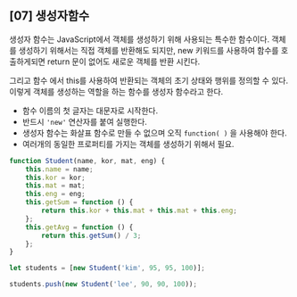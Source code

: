 ## [07] 생성자함수

생성자 함수는 JavaScript에서 객체를 생성하기 위해 사용되는 특수한 함수이다. 객체를 생성하기 위해서는 직접 객체를 반환해도 되지만, new 키워드를 사용하여 함수를 호출하게되면 return 문이 없어도 새로운 객체를 반환 시킨다.

그리고 함수 에서 this를 사용하여 반환되는 객체의 초기 상태와 행위를 정의할 수 있다. 이렇게 객체를 생성하는 역할을 하는 함수를 생성자 함수라고 한다.

- 함수 이름의 첫 글자는 대문자로 시작한다.
- 반드시 `'new'` 연산자를 붙여 실행한다.
- 생성자 함수는 화살표 함수로  만들 수 없으며 오직 `function( )` 을 사용해야 한다.
- 여러개의 동일한 프로퍼티를 가지는 객체를 생성하기 위해서 필요. 

```javascript
function Student(name, kor, mat, eng) {
    this.name = name;
    this.kor = kor;
    this.mat = mat;
    this.eng = eng;
    this.getSum = function () {
        return this.kor + this.mat + this.mat + this.eng;
    };
    this.getAvg = function () {
        return this.getSum() / 3;
    };
}

let students = [new Student('kim', 95, 95, 100)];

students.push(new Student('lee', 90, 90, 100));
```

